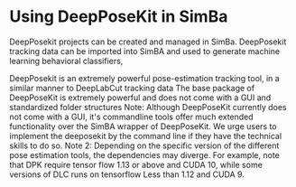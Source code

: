 # Using DeepPoseKit in SimBa

DeepPosekit projects can be created and managed in SimBa. DeepPosekit tracking data can be imported into SimBA and used to generate machine learning behavioral classifiers,

DeepPosekit is an extremely powerful pose-estimation tracking tool, 
 in a similar manner to DeepLabCut tracking data
The base package of DeepPoseKit is extremely powerful and does not come with a GUI and standardized folder structures 
Note: Although DeepPoseKit currently does not come with a GUI, it's commandline tools offer much extended functionality over the SimBA wrapper of DeepPoseKit. We urge users to implement the deeposekit by the command line if they have the technical skills to do so. 
Note 2: Depending on the specific version of the different pose estimation tools, the dependencies may diverge. For example, note that DPK require tensor flow 1.13 or above and CUDA 10, while some versions of DLC runs on tensorflow Less than 1.12 and CUDA 9.
